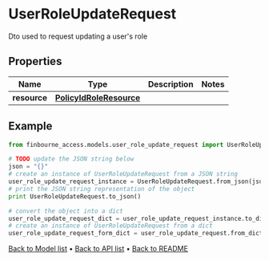 # UserRoleUpdateRequest

Dto used to request updating a user's role

## Properties
Name | Type | Description | Notes
------------ | ------------- | ------------- | -------------
**resource** | [**PolicyIdRoleResource**](PolicyIdRoleResource.md) |  | 

## Example

```python
from finbourne_access.models.user_role_update_request import UserRoleUpdateRequest

# TODO update the JSON string below
json = "{}"
# create an instance of UserRoleUpdateRequest from a JSON string
user_role_update_request_instance = UserRoleUpdateRequest.from_json(json)
# print the JSON string representation of the object
print UserRoleUpdateRequest.to_json()

# convert the object into a dict
user_role_update_request_dict = user_role_update_request_instance.to_dict()
# create an instance of UserRoleUpdateRequest from a dict
user_role_update_request_form_dict = user_role_update_request.from_dict(user_role_update_request_dict)
```
[Back to Model list](../README.md#documentation-for-models) &#8226; [Back to API list](../README.md#documentation-for-api-endpoints) &#8226; [Back to README](../README.md)


